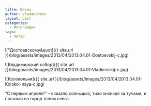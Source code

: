 ```yaml
---
title: Весна
author: vladandreev
layout: post
categories:
  - Фотография
tags:
  - Питер
---
```

![&quot;Достоевскому&quot]({{ site.url }}/blog/assets/images/2013/04/2013.04.01-Dostoevskij-c.jpg)
                                           
![Владимирский собор]({{ site.url }}/blog/assets/images/2013/04/2013.04.01-Vladimirskij-c.jpg)
                                           
![Колокольня]({{ site.url }}/blog/assets/images/2013/04/2013.04.01-Kolokol-naya-c.jpg)

&#8220;С первым апреля!&#8221; &#8211; сказало солнышко, тихо хихикая за тучами, и посылая на город тонны снега.